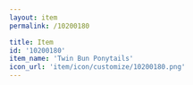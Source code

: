 ```yaml
---
layout: item
permalink: /10200180

title: Item
id: '10200180'
item_name: 'Twin Bun Ponytails'
icon_url: 'item/icon/customize/10200180.png'
---
```

